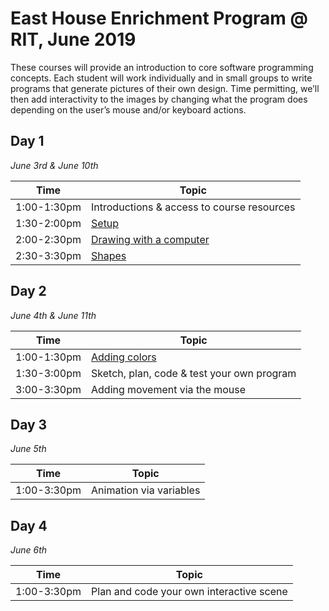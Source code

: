 # East House Enrichment Program @ RIT, June 2019
These courses will provide an introduction to core software programming concepts. Each student will work individually and in small groups to write programs that generate pictures of their own design. Time permitting, we’ll then add interactivity to the images by changing what the program does depending on the user’s mouse and/or keyboard actions.

## Day 1
*June 3rd & June 10th*

| Time       | Topic |
|------------|-------------------|
|1:00-1:30pm| Introductions & access to course resources |
|1:30-2:00pm| [Setup](topics/Setup.md) |
|2:00-2:30pm| [Drawing with a computer](topics/Drawing.md) | 
|2:30-3:30pm| [Shapes](topics/Shapes.md)|

## Day 2 
*June 4th & June 11th*

| Time       | Topic | 
|------------|-------------------|
|1:00-1:30pm| [Adding colors](topics/Colors.md) | 
|1:30-3:00pm| Sketch, plan, code & test your own program |
|3:00-3:30pm| Adding movement via the mouse |

## Day 3 
*June 5th*

| Time       | Topic | 
|------------|-------------------|
|1:00-3:30pm| Animation via variables |

## Day 4 
*June 6th*

| Time       | Topic | 
|------------|-------------------|
|1:00-3:30pm| Plan and code your own interactive scene |

